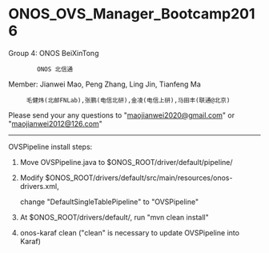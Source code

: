 # ONOS_OVS_Manager_Bootcamp2016

Group 4: ONOS BeiXinTong

            ONOS 北信通

Member: Jianwei Mao, Peng Zhang, Ling Jin, Tianfeng Ma

         毛健炜(北邮FNLab),张鹏(电信北研),金凌(电信上研),马田丰(联通@北京)

Please send your any questions to "maojianwei2020@gmail.com" or "maojianwei2012@126.com"

----------------------------------------------------------------------------------

OVSPipeline install steps:

1. Move OVSPipeline.java to $ONOS_ROOT/driver/default/pipeline/

2. Modify $ONOS_ROOT/drivers/default/src/main/resources/onos-drivers.xml,

   change "DefaultSingleTablePipeline" to "OVSPipeline"

3. At $ONOS_ROOT/drivers/default/, run "mvn clean install"

4. onos-karaf clean ("clean" is necessary to update OVSPipeline into Karaf)
